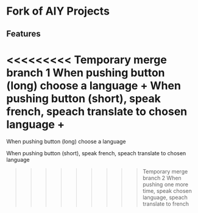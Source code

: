 # Fork of AIY Projects

## Features

<<<<<<<<< Temporary merge branch 1
When pushing button (long) choose a language +
When pushing button (short), speak french, speach translate to chosen language +
=========
When pushing button (long) choose a language

When pushing button (short), speak french, speach translate to chosen language

>>>>>>>>> Temporary merge branch 2
When pushing one more time, speak chosen language, speach translate to french
